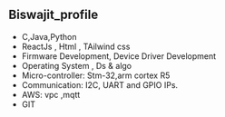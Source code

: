 ## Biswajit_profile

- C,Java,Python
- ReactJs , Html , TAilwind css
- Firmware Development, Device Driver Development
- Operating System , Ds & algo
- Micro-controller: Stm-32,arm cortex R5
- Communication: I2C, UART and GPIO IPs.
- AWS: vpc ,mqtt
- GIT 
